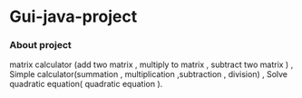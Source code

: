 # Gui-java-project
### About project 
matrix calculator (add two matrix , multiply to matrix , subtract two matrix ) , Simple calculator(summation , multiplication ,subtraction , division) ,
Solve quadratic equation( quadratic equation ).

